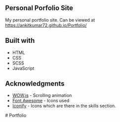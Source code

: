 ## Personal Porfolio Site

My personal portfolio site. Can be viewed at https://ankitkumar72.github.io/Portfolio/

## Built with

- HTML
- CSS
- SCSS
- JavaScript


## Acknowledgments

* [WOW.js](https://mynameismatthieu.com/WOW/) - Scrolling animation
* [Font Awesome](https://fontawesome.com/?from=io/) - Icons used
* [Iconify](https://icon-sets.iconify.design/) - Icons which are there in the skills section.

#   P o r t f o l i o  
 
